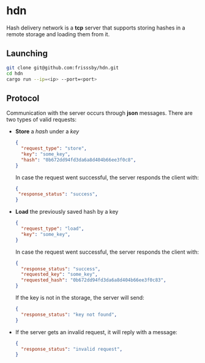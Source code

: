 # **hdn**

Hash delivery network is a **tcp** server that supports storing hashes in a remote storage and loading them from it.

## Launching

```bash
git clone git@github.com:frisssby/hdn.git
cd hdn
cargo run --ip=<ip> --port=<port>
```

## Protocol

Communication with the server occurs through **json** messages. There are two types of valid requests:

+ **Store** a *hash* under a *key*

    ```json
    {
      "request_type": "store",
      "key": "some_key",
      "hash": "0b672dd94fd3da6a8d404b66ee3f0c8",
    }
    ```

    In case the request went successful, the server responds the client with:

     ```json
    {
      "response_status": "success",
    }
    ```

+ **Load** the previously saved hash by a key

    ```json
    {
      "request_type": "load",
      "key": "some_key",
    }
    ```

    In case the request went successful, the server responds the client with:

    ```json
    {
      "response_status": "success",
      "requested_key": "some_key",
      "requested_hash": "0b672dd94fd3da6a8d404b66ee3f0c83",
    }
    ```

    If the key is not in the storage, the server will send:

    ```json
    {
      "response_status": "key not found",
    }
    ```

+ If the server gets an invalid request, it will reply with a message:

    ```json
    {
      "response_status": "invalid request",
    }
    ```
